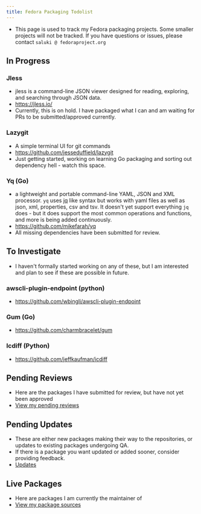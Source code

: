 ```yaml
---
title: Fedora Packaging Todolist
---
```

- This page is used to track my Fedora packaging projects. Some smaller projects will not be tracked. If you have questions or issues, please contact `saluki @ fedoraproject.org`

## In Progress

### Jless

- jless is a command-line JSON viewer designed for reading, exploring, and searching through JSON data.
- https://jless.io/
- Currently, this is on hold. I have packaged what I can and am waiting for PRs to be submitted/approved currently.

### Lazygit
- A simple terminal UI for git commands 
- https://github.com/jesseduffield/lazygit
- Just getting started, working on learning Go packaging and sorting out dependency hell - watch this space.

### Yq (Go)
- a lightweight and portable command-line YAML, JSON and XML processor. `yq` uses [jq](https://github.com/stedolan/jq) like syntax but works with yaml files as well as json, xml, properties, csv and tsv. It doesn't yet support everything `jq` does - but it does support the most common operations and functions, and more is being added continuously.
- https://github.com/mikefarah/yq
- All missing dependencies have been submitted for review.


## To Investigate

- I haven't formally started working on any of these, but I am interested and plan to see if these are possible in future.

### awscli-plugin-endpoint (python)
- https://github.com/wbingli/awscli-plugin-endpoint

### Gum (Go)
- https://github.com/charmbracelet/gum

### Icdiff (Python)
- https://github.com/jeffkaufman/icdiff


## Pending Reviews

- Here are the packages I have submitted for review, but have not yet been approved
- [View my pending reviews](https://bugzilla.redhat.com/buglist.cgi?component=Package+Review&email1=fedoraproject.kwudj%40passinbox.com&emailreporter1=1&emailtype1=substring&list_id=13369978&query_format=advanced&status=NEW)


## Pending Updates

- These are either new packages making their way to the repositories, or updates to existing packages undergoing QA.
- If there is a package you want updated or added sooner, consider providing feedback.
- [Updates](https://bodhi.fedoraproject.org/updates/?user=saluki)

## Live Packages

- Here are packages I am currently the maintainer of
- [View my package sources](https://src.fedoraproject.org/user/saluki/projects)

